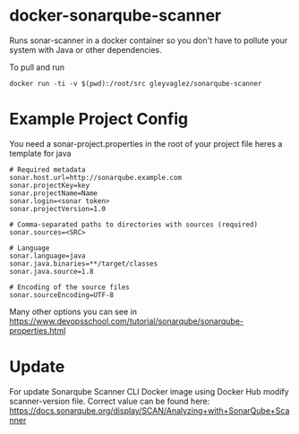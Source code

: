 # docker-sonarqube-scanner

Runs sonar-scanner in a docker container so you don't have to pollute your system with Java or other dependencies.

To pull and run
```
docker run -ti -v $(pwd):/root/src gleyvaglez/sonarqube-scanner
```

# Example Project Config

You need a sonar-project.properties in the root of your project file heres
a template for java
```
# Required metadata
sonar.host.url=http://sonarqube.example.com
sonar.projectKey=key
sonar.projectName=Name
sonar.login=<sonar token>
sonar.projectVersion=1.0

# Comma-separated paths to directories with sources (required)
sonar.sources=<SRC>

# Language
sonar.language=java
sonar.java.binaries=**/target/classes
sonar.java.source=1.8

# Encoding of the source files
sonar.sourceEncoding=UTF-8
```

Many other options you can see in https://www.devopsschool.com/tutorial/sonarqube/sonarqube-properties.html

# Update

For update Sonarqube Scanner CLI Docker image using Docker Hub modify scanner-version file.
Correct value can be found here: https://docs.sonarqube.org/display/SCAN/Analyzing+with+SonarQube+Scanner
